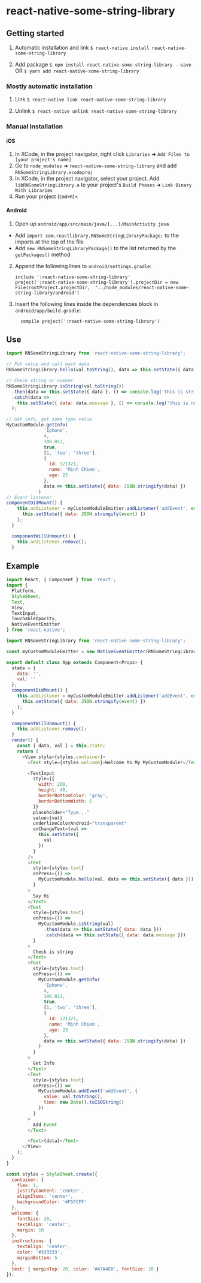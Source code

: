 # react-native-some-string-library

## Getting started

1.  Automatic installation and link
    `$ react-native install react-native-some-string-library`

2.  Add package
    `$ npm install react-native-some-string-library --save`
    OR
    `$ yarn add react-native-some-string-library`

### Mostly automatic installation

1.  Link
    `$ react-native link react-native-some-string-library`

2.  Unlink
    `$ react-native unlink react-native-some-string-library`

### Manual installation

#### iOS

1.  In XCode, in the project navigator, right click `Libraries` ➜ `Add Files to [your project's name]`
2.  Go to `node_modules` ➜ `react-native-some-string-library` and add `RNSomeStringLibrary.xcodeproj`
3.  In XCode, in the project navigator, select your project. Add `libRNSomeStringLibrary.a` to your project's `Build Phases` ➜ `Link Binary With Libraries`
4.  Run your project (`Cmd+R`)<

#### Android

1.  Open up `android/app/src/main/java/[...]/MainActivity.java`

* Add `import com.reactlibrary.RNSomeStringLibraryPackage;` to the imports at the top of the file
* Add `new RNSomeStringLibraryPackage()` to the list returned by the `getPackages()` method

2.  Append the following lines to `android/settings.gradle`:
    ```
    include ':react-native-some-string-library'
    project(':react-native-some-string-library').projectDir = new File(rootProject.projectDir, 	'../node_modules/react-native-some-string-library/android')
    ```
3.  Insert the following lines inside the dependencies block in `android/app/build.gradle`:
    ```
      compile project(':react-native-some-string-library')
    ```

## Use

```javascript
import RNSomeStringLibrary from 'react-native-some-string-library';

// Put value and call back data
RNSomeStringLibrary.hello(val.toString(), data => this.setState({ data }));

// Check string or number
RNSomeStringLibrary.isString(val.toString())
  .then(data => this.setState({ data }, () => console.log('this is string')))
  .catch(data =>
    this.setState({ data: data.message }, () => console.log('this is number'))
  );

// Get info, get some type value
MyCustomModule.getInfo(
              'Iphone',
              4,
              300.012,
              true,
              [1, 'two', 'three'],
              {
                id: 321321,
                name: 'Minh Chien',
                age: 23
              },
              data => this.setState({ data: JSON.stringify(data) })
            )
// Event listener
componentDidMount() {
    this.addListener = myCustomModuleEmitter.addListener('addEvent', event =>
      this.setState({ data: JSON.stringify(event) })
    );
  }

  componentWillUnmount() {
    this.addListener.remove();
  }
```

## Example

```javascript
import React, { Component } from 'react';
import {
  Platform,
  StyleSheet,
  Text,
  View,
  TextInput,
  TouchableOpacity,
  NativeEventEmitter
} from 'react-native';

import RNSomeStringLibrary from 'react-native-some-string-library';

const myCustomModuleEmitter = new NativeEventEmitter(RNSomeStringLibrary);

export default class App extends Component<Props> {
  state = {
    data: '',
    val: ''
  };
  componentDidMount() {
    this.addListener = myCustomModuleEmitter.addListener('addEvent', event =>
      this.setState({ data: JSON.stringify(event) })
    );
  }

  componentWillUnmount() {
    this.addListener.remove();
  }
  render() {
    const { data, val } = this.state;
    return (
      <View style={styles.container}>
        <Text style={styles.welcome}>Welcome to My MyCustomModule!</Text>

        <TextInput
          style={{
            width: 200,
            height: 40,
            borderBottomColor: 'gray',
            borderBottomWidth: 1
          }}
          placeholder="Type..."
          value={val}
          underlineColorAndroid="transparent"
          onChangeText={val =>
            this.setState({
              val
            })
          }
        />
        <Text
          style={styles.text}
          onPress={() =>
            MyCustomModule.hello(val, data => this.setState({ data }))
          }
        >
          Say Hi
        </Text>
        <Text
          style={styles.text}
          onPress={() =>
            MyCustomModule.isString(val)
              .then(data => this.setState({ data: data }))
              .catch(data => this.setState({ data: data.message }))
          }
        >
          Check is string
        </Text>
        <Text
          style={styles.text}
          onPress={() =>
            MyCustomModule.getInfo(
              'Iphone',
              4,
              300.012,
              true,
              [1, 'two', 'three'],
              {
                id: 321321,
                name: 'Minh Chien',
                age: 23
              },
              data => this.setState({ data: JSON.stringify(data) })
            )
          }
        >
          Get Info
        </Text>
        <Text
          style={styles.text}
          onPress={() =>
            MyCustomModule.addEvent('addEvent', {
              value: val.toString(),
              time: new Date().toISOString()
            })
          }
        >
          Add Event
        </Text>

        <Text>{data}</Text>
      </View>
    );
  }
}

const styles = StyleSheet.create({
  container: {
    flex: 1,
    justifyContent: 'center',
    alignItems: 'center',
    backgroundColor: '#F5FCFF'
  },
  welcome: {
    fontSize: 20,
    textAlign: 'center',
    margin: 10
  },
  instructions: {
    textAlign: 'center',
    color: '#333333',
    marginBottom: 5
  },
  text: { marginTop: 20, color: '#47A4E0', fontSize: 20 }
});
```
